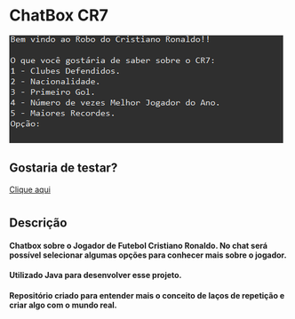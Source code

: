 # ChatBox CR7
![](picture.png)
## Gostaria de testar?
<a href="https://replit.com/@gbguii/ForcefulDescriptiveDevelopment#Main.java" target="_blank">Clique aqui</a>
#
## Descrição
#### Chatbox sobre o Jogador de Futebol Cristiano Ronaldo. No chat será possível selecionar algumas opções para conhecer mais sobre o jogador.
#### Utilizado Java para desenvolver esse projeto.
#### Repositório criado para entender mais o conceito de laços de repetição e criar algo com o mundo real.
